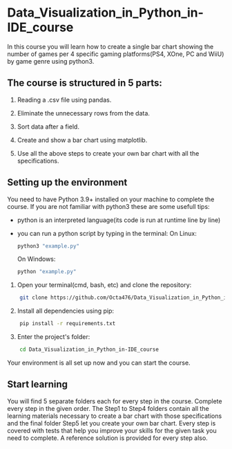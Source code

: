 # Data_Visualization_in_Python_in-IDE_course

In this course you will learn how to create a single bar chart showing the number of games per 4 specific gaming platforms(PS4, XOne, PC and WiiU) by game genre using python3.

## The course is structured in 5 parts:

1. Reading a .csv file using pandas.

2. Eliminate the unnecessary rows from the data.

3. Sort data after a field.

4. Create and show a bar chart using matplotlib.

5. Use all the above steps to create your own bar chart with all the specifications.

## Setting up the environment

You need to have Python 3.9+ installed on your machine to complete the course.
If you are not familiar with python3 these are some usefull tips:
- python is an interpreted language(its code is run at runtime line by line)
- you can run a python script by typing in the terminal: 
    On Linux:
    
    ```bash
    python3 "example.py"
    ```
    
    On Windows:
    
    ```bash
    python "example.py"
    ```

1. Open your terminal(cmd, bash, etc) and clone the repository:

```bash
    git clone https://github.com/Octa476/Data_Visualization_in_Python_in-IDE_course.git
```

2. Install all dependencies using pip:

```bash
    pip install -r requirements.txt
```

3. Enter the project's folder:
```bash
    cd Data_Visualization_in_Python_in-IDE_course
```

Your environment is all set up now and you can start the course.

## Start learning

You will find 5 separate folders each for every step in the course. Complete every step in the given
order. The Step1 to Step4 folders contain all the learning materials necessary to create a bar chart with those
specifications and the final folder Step5 let you create your own bar chart.
Every step is covered with tests that help you improve your skills for the given task you need to complete.
A reference solution is provided for every step also.